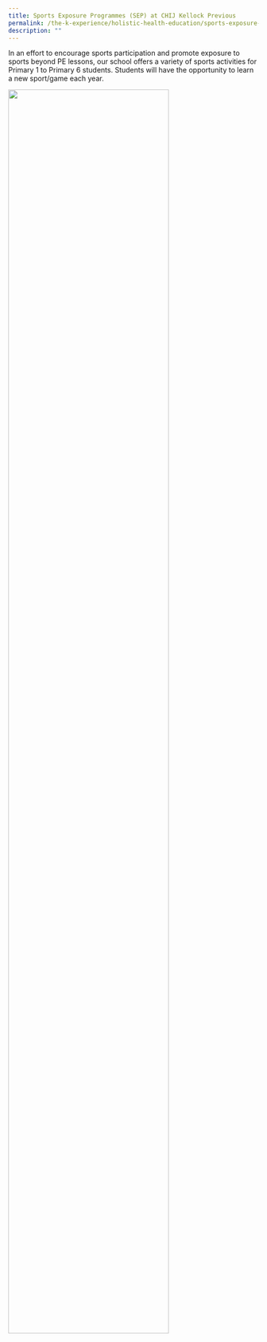 ```yaml
---
title: Sports Exposure Programmes (SEP) at CHIJ Kellock Previous
permalink: /the-k-experience/holistic-health-education/sports-exposure-programmes-sep-at-chij-kellock/
description: ""
---
```



<p>In an effort to encourage sports participation and promote exposure to sports beyond PE lessons, our school offers a variety of sports activities for Primary 1 to Primary 6 students. Students will have the opportunity to learn a new sport/game each year.</p>
<img style="width: 80%;" src="/images/sep.png" />